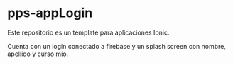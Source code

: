 # pps-appLogin

Este repositorio es un template para aplicaciones Ionic.

Cuenta con un login conectado a firebase y un splash screen con nombre, apellido y curso mío.
